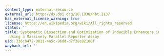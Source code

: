 ```yaml
---
content_type: external-resource
external_url: http://dx.doi.org/10.1038/nbt.2137
has_external_license_warning: true
license: https://en.wikipedia.org/wiki/All_rights_reserved
status: ''
title: Systematic Dissection and Optimization of Inducible Enhancers in Human Cells
  Using a Massively Parallel Reporter Assay
uid: 336cb472-3811-4a5c-96dd-d7f38c82100f
wayback_url: ''
---
```

